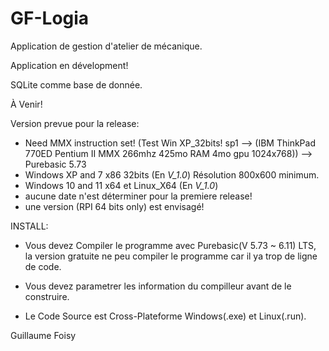 # GF-Logia
Application de gestion d'atelier de mécanique.


Application en dévelopment!

SQLite comme base de donnée.

À Venir!





Version prevue pour la release: 
- Need MMX instruction set!  (Test Win XP_32bits! sp1 --> (IBM ThinkPad 770ED Pentium II MMX 266mhz 425mo RAM 4mo gpu 1024x768)) --> Purebasic 5.73
- Windows XP and 7 x86 32bits (En *V_1.0*) Résolution 800x600 minimum.
- Windows 10 and 11 x64 et Linux_X64 (En *V_1.0*) 
- aucune date n'est déterminer pour la premiere release!
- une version (RPI 64 bits only) est envisagé!

INSTALL:


- Vous devez Compiler le programme avec Purebasic(V 5.73 ~ 6.11) LTS, la version gratuite ne peu compiler le programme car il ya trop de ligne de code.

- Vous devez parametrer les information du compilleur avant de le construire.

- Le Code Source est Cross-Plateforme Windows(.exe) et Linux(.run).



  
Guillaume Foisy
